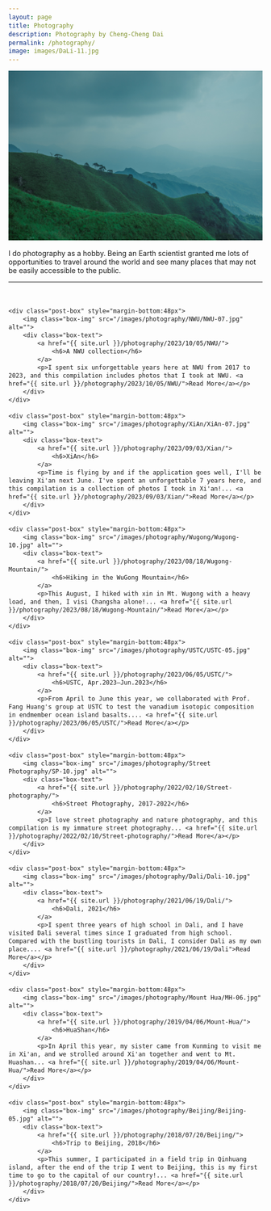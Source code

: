 ```yaml
---
layout: page
title: Photography
description: Photography by Cheng-Cheng Dai
permalink: /photography/
image: images/DaLi-11.jpg
---
```


<!-- panorama photos -->
<img src="/images/fengmian.jpg" alt="WuGong Mountain, PingXiang, JiangXi"/>

<div class="page-content wc-container">
	<p>I do photography as a hobby. Being an Earth scientist granted me lots of opportunities to travel around the world and see many places that may not be easily accessible to the public.</p>
	<hr style="margin-bottom:48px">

	<div class="post-box" style="margin-bottom:48px">
		<img class="box-img" src="/images/photography/NWU/NWU-07.jpg" alt="">
		<div class="box-text">
			<a href="{{ site.url }}/photography/2023/10/05/NWU/">
				<h6>A NWU collection</h6>
			</a>
			<p>I spent six unforgettable years here at NWU from 2017 to 2023, and this compilation includes photos that I took at NWU. <a href="{{ site.url }}/photography/2023/10/05/NWU/">Read More</a></p>
		</div>
	</div>
	
	<div class="post-box" style="margin-bottom:48px">
		<img class="box-img" src="/images/photography/XiAn/XiAn-07.jpg" alt="">
		<div class="box-text">
			<a href="{{ site.url }}/photography/2023/09/03/Xian/">
				<h6>XiAn</h6>
			</a>
			<p>Time is flying by and if the application goes well, I'll be leaving Xi'an next June. I've spent an unforgettable 7 years here, and this compilation is a collection of photos I took in Xi'an!... <a href="{{ site.url }}/photography/2023/09/03/Xian/">Read More</a></p>
		</div>
	</div>
	
	<div class="post-box" style="margin-bottom:48px">
		<img class="box-img" src="/images/photography/Wugong/Wugong-10.jpg" alt="">
		<div class="box-text">
			<a href="{{ site.url }}/photography/2023/08/18/Wugong-Mountain/">
				<h6>Hiking in the WuGong Mountain</h6>
			</a>
			<p>This August, I hiked with xin in Mt. Wugong with a heavy load, and then, I visi Changsha alone!... <a href="{{ site.url }}/photography/2023/08/18/Wugong-Mountain/">Read More</a></p>
		</div>
	</div>
	
	<div class="post-box" style="margin-bottom:48px">
		<img class="box-img" src="/images/photography/USTC/USTC-05.jpg" alt="">
		<div class="box-text">
			<a href="{{ site.url }}/photography/2023/06/05/USTC/">
				<h6>USTC, Apr.2023–Jun.2023</h6>
			</a>
			<p>From April to June this year, we collaborated with Prof. Fang Huang's group at USTC to test the vanadium isotopic composition in endmember ocean island basalts.... <a href="{{ site.url }}/photography/2023/06/05/USTC/">Read More</a></p>
		</div>
	</div>
	
	<div class="post-box" style="margin-bottom:48px">
		<img class="box-img" src="/images/photography/Street Photography/SP-10.jpg" alt="">
		<div class="box-text">
			<a href="{{ site.url }}/photography/2022/02/10/Street-photography/">
				<h6>Street Photography, 2017-2022</h6>
			</a>
			<p>I love street photography and nature photography, and this compilation is my immature street photography... <a href="{{ site.url }}/photography/2022/02/10/Street-photography/">Read More</a></p>
		</div>
	</div>
	
	<div class="post-box" style="margin-bottom:48px">
		<img class="box-img" src="/images/photography/Dali/Dali-10.jpg" alt="">
		<div class="box-text">
			<a href="{{ site.url }}/photography/2021/06/19/Dali/">
				<h6>Dali, 2021</h6>
			</a>
			<p>I spent three years of high school in Dali, and I have visited Dali several times since I graduated from high school. Compared with the bustling tourists in Dali, I consider Dali as my own place.... <a href="{{ site.url }}/photography/2021/06/19/Dali">Read More</a></p>
		</div>
	</div>
	
	<div class="post-box" style="margin-bottom:48px">
		<img class="box-img" src="/images/photography/Mount Hua/MH-06.jpg" alt="">
		<div class="box-text">
			<a href="{{ site.url }}/photography/2019/04/06/Mount-Hua/">
				<h6>HuaShan</h6>
			</a>
			<p>In April this year, my sister came from Kunming to visit me in Xi'an, and we strolled around Xi'an together and went to Mt. Huashan... <a href="{{ site.url }}/photography/2019/04/06/Mount-Hua/">Read More</a></p>
		</div>
	</div>
	
	<div class="post-box" style="margin-bottom:48px">
		<img class="box-img" src="/images/photography/Beijing/Beijing-05.jpg" alt="">
		<div class="box-text">
			<a href="{{ site.url }}/photography/2018/07/20/Beijing/">
				<h6>Trip to Beijing, 2018</h6>
			</a>
			<p>This summer, I participated in a field trip in Qinhuang island, after the end of the trip I went to Beijing, this is my first time to go to the capital of our country!... <a href="{{ site.url }}/photography/2018/07/20/Beijing/">Read More</a></p>
		</div>
	</div>

</div>
